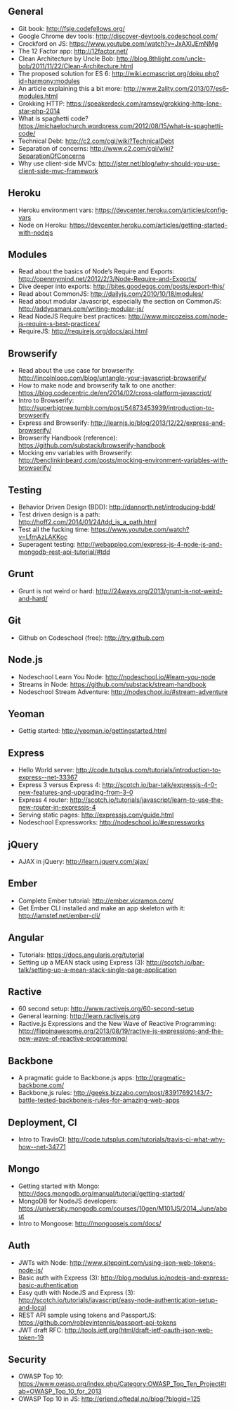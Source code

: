 ## General
- Git book: http://fsje.codefellows.org/
- Google Chrome dev tools: http://discover-devtools.codeschool.com/
- Crockford on JS: https://www.youtube.com/watch?v=JxAXlJEmNMg
- The 12 Factor app: http://12factor.net/
- Clean Architecture by Uncle Bob: http://blog.8thlight.com/uncle-bob/2011/11/22/Clean-Architecture.html 
- The proposed solution for ES 6: http://wiki.ecmascript.org/doku.php?id=harmony:modules
- An article explaining this a bit more: http://www.2ality.com/2013/07/es6-modules.html 
- Grokking HTTP: https://speakerdeck.com/ramsey/grokking-http-lone-star-php-2014
- What is spaghetti code? https://michaelochurch.wordpress.com/2012/08/15/what-is-spaghetti-code/
- Technical Debt: http://c2.com/cgi/wiki?TechnicalDebt
- Separation of concerns: http://www.c2.com/cgi/wiki?SeparationOfConcerns
- Why use client-side MVCs: http://jster.net/blog/why-should-you-use-client-side-mvc-framework

## Heroku
- Heroku environment vars: https://devcenter.heroku.com/articles/config-vars
- Node on Heroku: https://devcenter.heroku.com/articles/getting-started-with-nodejs

## Modules
- Read about the basics of Node’s Require and Exports: http://openmymind.net/2012/2/3/Node-Require-and-Exports/
- Dive deeper into exports: http://bites.goodeggs.com/posts/export-this/  
- Read about CommonJS: http://dailyjs.com/2010/10/18/modules/
- Read about modular Javascript, especially the section on CommonJS: http://addyosmani.com/writing-modular-js/
- Read NodeJS Require best practices: http://www.mircozeiss.com/node-js-require-s-best-practices/ 
- RequireJS: http://requirejs.org/docs/api.html

## Browserify

- Read about the use case for browserify: http://lincolnloop.com/blog/untangle-your-javascript-browserify/
- How to make node and browserify talk to one another: https://blog.codecentric.de/en/2014/02/cross-platform-javascript/
- Intro to Browserify: http://superbigtree.tumblr.com/post/54873453939/introduction-to-browserify
- Express and Browserify: http://learnjs.io/blog/2013/12/22/express-and-browserify/ 
- Browserify Handbook (reference): https://github.com/substack/browserify-handbook 
- Mocking env variables with Browserify: http://benclinkinbeard.com/posts/mocking-environment-variables-with-browserify/

## Testing
- Behavior Driven Design (BDD): http://dannorth.net/introducing-bdd/
- Test driven design is a path: http://hoff2.com/2014/01/24/tdd_is_a_path.html
- Test all the fucking time: https://www.youtube.com/watch?v=LfmAzLAKKoc
- Superagent testing: http://webapplog.com/express-js-4-node-js-and-mongodb-rest-api-tutorial/#tdd

## Grunt
- Grunt is not weird or hard: http://24ways.org/2013/grunt-is-not-weird-and-hard/

## Git
- Github on Codeschool (free): http://try.github.com

## Node.js
- Nodeschool Learn You Node: http://nodeschool.io/#learn-you-node 
- Streams in Node: https://github.com/substack/stream-handbook
- Nodeschool Stream Adventure: http://nodeschool.io/#stream-adventure

## Yeoman
- Gettig started: http://yeoman.io/gettingstarted.html

## Express
- Hello World server: http://code.tutsplus.com/tutorials/introduction-to-express--net-33367
- Express 3 versus Express 4: http://scotch.io/bar-talk/expressjs-4-0-new-features-and-upgrading-from-3-0
- Express 4 router: http://scotch.io/tutorials/javascript/learn-to-use-the-new-router-in-expressjs-4
- Serving static pages: http://expressjs.com/guide.html
- Nodeschool Expressworks: http://nodeschool.io/#expressworks

## jQuery
- AJAX in jQuery: http://learn.jquery.com/ajax/ 

## Ember
- Complete Ember tutorial: http://ember.vicramon.com/
- Get Ember CLI installed and make an app skeleton with it: http://iamstef.net/ember-cli/

## Angular
- Tutorials: https://docs.angularjs.org/tutorial
- Setting up a MEAN stack using Express (3): http://scotch.io/bar-talk/setting-up-a-mean-stack-single-page-application

## Ractive
- 60 second setup: http://www.ractivejs.org/60-second-setup
- General learning: http://learn.ractivejs.org 
- Ractive.js Expressions and the New Wave of Reactive Programming: http://flippinawesome.org/2013/08/19/ractive-js-expressions-and-the-new-wave-of-reactive-programming/ 

## Backbone
- A pragmatic guide to Backbone.js apps: http://pragmatic-backbone.com/
- Backbone,js rules: http://geeks.bizzabo.com/post/83917692143/7-battle-tested-backbonejs-rules-for-amazing-web-apps

## Deployment, CI
- Intro to TravisCI: http://code.tutsplus.com/tutorials/travis-ci-what-why-how--net-34771 

## Mongo
- Getting started with Mongo: http://docs.mongodb.org/manual/tutorial/getting-started/
- MongoDB for NodeJS developers: https://university.mongodb.com/courses/10gen/M101JS/2014_June/about
- Intro to Mongoose: http://mongoosejs.com/docs/

## Auth
- JWTs with Node: http://www.sitepoint.com/using-json-web-tokens-node-js/
- Basic auth with Express (3): http://blog.modulus.io/nodejs-and-express-basic-authentication
- Easy quth with NodeJS and Express (3): http://scotch.io/tutorials/javascript/easy-node-authentication-setup-and-local
- REST API sample using tokens and PassportJS: https://github.com/roblevintennis/passport-api-tokens
- JWT draft RFC: http://tools.ietf.org/html/draft-ietf-oauth-json-web-token-19

## Security
- OWASP Top 10: https://www.owasp.org/index.php/Category:OWASP_Top_Ten_Project#tab=OWASP_Top_10_for_2013
- OWASP Top 10 in JS: http://erlend.oftedal.no/blog/?blogid=125